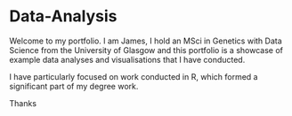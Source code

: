 # Data-Analysis
Welcome to my portfolio. I am James, I hold an MSci in Genetics with Data Science from the University of Glasgow and this portfolio is a showcase of example data analyses and visualisations that I have conducted. 

I have particularly focused on work conducted in R, which formed a significant part of my degree work.

Thanks

